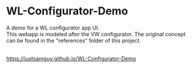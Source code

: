 # WL-Configurator-Demo
A demo for a WL configurator app UI.
<br>
This webapp is modeled after the VW configurator. The original concept can be found in the "references" folder of this project.

<br>
<a href=https://justsamguy.github.io/WL-Configurator-Demo> https://justsamguy.github.io/WL-Configurator-Demo </a>
